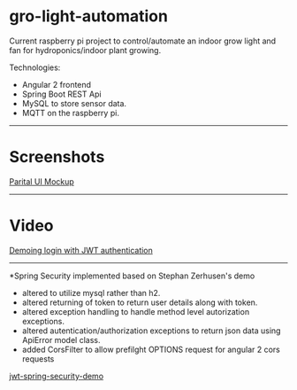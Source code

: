 # gro-light-automation

Current raspberry pi project to control/automate an indoor grow light and fan for hydroponics/indoor plant growing.

Technologies:
* Angular 2 frontend
* Spring Boot REST Api
* MySQL to store sensor data.
* MQTT on the raspberry pi.

---
# Screenshots
[Parital UI Mockup](https://goo.gl/photos/HAjHsHN71tgkS3ZT9)

---
# Video
[Demoing login with JWT authentication](https://www.youtube.com/watch?v=7Wa6Hrx7cm0)

---
*Spring Security implemented based on Stephan Zerhusen's demo
- altered to utilize mysql rather than h2.
- altered returning of token to return user details along with token.
- altered exception handling to handle method level autorization exceptions.
- altered autentication/authorization exceptions to return json data using ApiError model class.
- added CorsFilter to allow prefilght OPTIONS request for angular 2 cors requests

[jwt-spring-security-demo](https://github.com/szerhusenBC/jwt-spring-security-demo)
